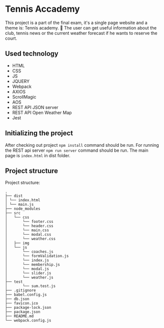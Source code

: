 # Tennis Accademy
This project is a part of the final exam, it's a single page website and a theme is: Tennis academy. :tennis:
The user can get useful information about the club, tennis news or the current weather forecast if he wants to reserve the court.

## Used technology
- HTML
- CSS
- JS
- JQUERY
- Webpack
- AXIOS
- ScrollMagic
- AOS
- REST API JSON server
- REST API Open Weather Map
- Jest

## Initializing the project 
After checking out project `npm install` command should be run. 
For running the REST api server `npm run server` command should be run.
The main page is `index.html` in dist folder.

## Project structure

Project structure:

```
.
├── dist
│ └── index.html
│ └── main.js
├── node_modules
├── src
│   └── css
│       └── footer.css
│       └── header.css
│       └── main.css
│       └── modal.css
│       └── weather.css
│   ├── img
│   └── js
│       └── coaches.js
│       └── formValidation.js
│       └── index.js
│       └── membership.js
│       └── modal.js
│       └── slider.js
│       └── weather.js
├── test
│       └── sum.test.js
├── .gitignore
├── babel.config.js
├── db.json
├── favicon.ico
├── package-lock.json
├── package.json
├── README.md
└── webpack.config.js
```




